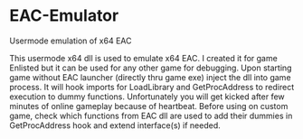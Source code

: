 # EAC-Emulator
Usermode emulation of x64 EAC

This usermode x64 dll is used to emulate x64 EAC. I created it for game Enlisted but it can be used for any other game for debugging. Upon starting game without EAC launcher (directly thru game exe) inject the dll into game process. It will hook imports for LoadLibrary and GetProcAddress to redirect execution to dummy functions. Unfortunately you will get kicked after few minutes of online gameplay because of heartbeat. Before using on custom game, check which functions from EAC dll are used to add their dummies in GetProcAddress hook and extend interface(s) if needed.
